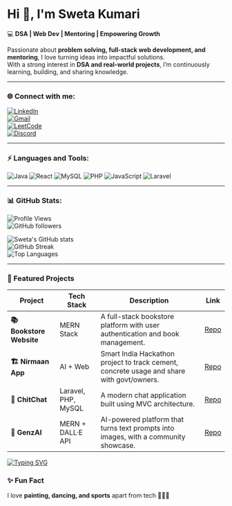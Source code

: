 

<!--
**Sweta170/Sweta170** is a ✨ _special_ ✨ repository because its `README.md` (this file) appears on your GitHub profile.

Here are some ideas to get you started:

- 🔭 I’m currently working on ...
- 🌱 I’m currently learning ...
- 👯 I’m looking to collaborate on ...
- 🤔 I’m looking for help with ...
- 💬 Ask me about ...
- 📫 How to reach me: ...
- 😄 Pronouns: ...
- ⚡ Fun fact: ...
-->
# Hi 👋, I'm Sweta Kumari  

💻 **DSA | Web Dev | Mentoring | Empowering Growth**  

Passionate about **problem solving, full-stack web development, and mentoring**, I love turning ideas into impactful solutions.  
With a strong interest in **DSA and real-world projects**, I’m continuously learning, building, and sharing knowledge.   

---
### 🌐 Connect with me:
[![LinkedIn](https://img.shields.io/badge/LinkedIn-0077B5.svg?logo=linkedin&logoColor=white)](https://www.linkedin.com/in/sweta17/)  
[![Gmail](https://img.shields.io/badge/Gmail-D14836.svg?logo=gmail&logoColor=white)](mailto:swetarita17@gmail.com)  
[![LeetCode](https://img.shields.io/badge/LeetCode-FFA116?style=for-the-badge&logo=leetcode&logoColor=black)](https://leetcode.com/u/Coder-tech/)  
[![Discord](https://img.shields.io/badge/Discord-5865F2?style=for-the-badge&logo=discord&logoColor=white)](https://discord.com/channels/@me)  

---

### ⚡ Languages and Tools:
![Java](https://img.shields.io/badge/Java-%23ED8B00.svg?style=for-the-badge&logo=openjdk&logoColor=white)
![React](https://img.shields.io/badge/React-20232A?style=for-the-badge&logo=react&logoColor=61DAFB)
![MySQL](https://img.shields.io/badge/MySQL-005C84?style=for-the-badge&logo=mysql&logoColor=white)
![PHP](https://img.shields.io/badge/PHP-777BB4?style=for-the-badge&logo=php&logoColor=white)
![JavaScript](https://img.shields.io/badge/JavaScript-323330?style=for-the-badge&logo=javascript&logoColor=%23F7DF1E)
![Laravel](https://img.shields.io/badge/Laravel-FF2D20?style=for-the-badge&logo=laravel&logoColor=white)

---

### 📊 GitHub Stats:
![Profile Views](https://komarev.com/ghpvc/?username=Sweta170&color=blue)  
![GitHub followers](https://img.shields.io/github/followers/Sweta170?style=social)  

![Sweta's GitHub stats](https://github-readme-stats.vercel.app/api?username=Sweta170&show_icons=true&theme=radical)  
![GitHub Streak](https://streak-stats.demolab.com/?user=Sweta170&theme=radical)  
![Top Languages](https://github-readme-stats.vercel.app/api/top-langs/?username=Sweta170&layout=compact&theme=radical)  

---


### 🚀 Featured Projects  

| Project | Tech Stack | Description | Link |
|---------|------------|-------------|------|
| **📚 Bookstore Website** | MERN Stack | A full-stack bookstore platform with user authentication and book management. | [Repo](https://github.com/Sweta170/BookstoreApp) |
| **🏗️ Nirmaan App** | AI + Web | Smart India Hackathon project to track cement, concrete usage and share with govt/owners. | [Repo](https://github.com/Sweta170/nirmaan-app) |
| **💬 ChitChat** | Laravel, PHP, MySQL | A modern chat application built using MVC architecture. | [Repo](https://github.com/Sweta170/chitchat) |
| **🎨 GenzAI** | MERN + DALL·E API | AI-powered platform that turns text prompts into images, with a community showcase. | [Repo](https://github.com/Sweta170/GenAI) |

[![Typing SVG](https://readme-typing-svg.herokuapp.com?font=Fira+Code&size=24&pause=1000&color=F75C7E&width=435&lines=Web+Developer;DSA+Enthusiast;Tech+Mentor)](https://git.io/typing-svg)


### ✨ Fun Fact
I love **painting, dancing, and sports** apart from tech 🎨💃🏸  
